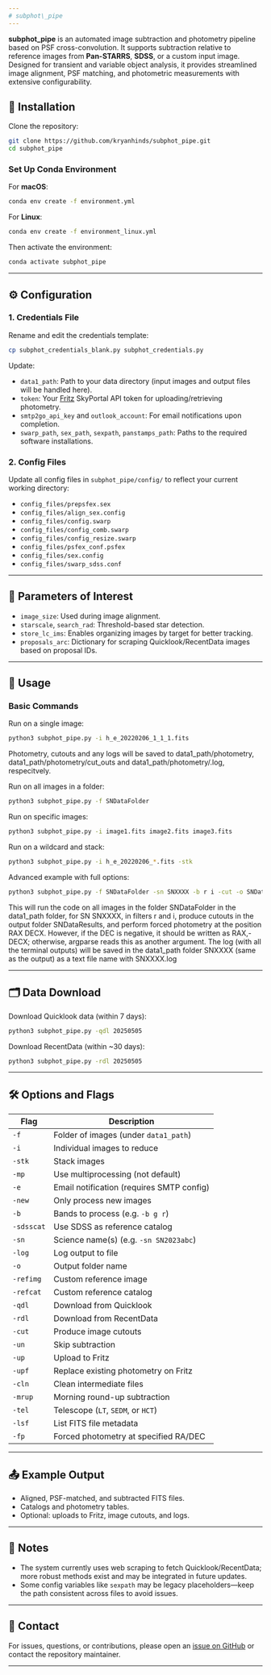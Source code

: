 ```yaml
---
# subphot\_pipe
---
```

**subphot\_pipe** is an automated image subtraction and photometry pipeline based on PSF cross-convolution. It supports subtraction relative to reference images from **Pan-STARRS**, **SDSS**, or a custom input image. Designed for transient and variable object analysis, it provides streamlined image alignment, PSF matching, and photometric measurements with extensive configurability.


## 🔧 Installation

Clone the repository:

```bash
git clone https://github.com/kryanhinds/subphot_pipe.git
cd subphot_pipe
```

### Set Up Conda Environment

For **macOS**:

```bash
conda env create -f environment.yml
```

For **Linux**:

```bash
conda env create -f environment_linux.yml
```

Then activate the environment:

```bash
conda activate subphot_pipe
```

---

## ⚙️ Configuration

### 1. Credentials File

Rename and edit the credentials template:

```bash
cp subphot_credentials_blank.py subphot_credentials.py
```

Update:

* `data1_path`: Path to your data directory (input images and output files will be handled here).
* `token`: Your [Fritz](https://fritz.science/) SkyPortal API token for uploading/retrieving photometry.
* `smtp2go_api_key` and `outlook_account`: For email notifications upon completion.
* `swarp_path`, `sex_path`, `sexpath`, `panstamps_path`: Paths to the required software installations.


### 2. Config Files

Update all config files in `subphot_pipe/config/` to reflect your current working directory:

* `config_files/prepsfex.sex`
* `config_files/align_sex.config`
* `config_files/config.swarp`
* `config_files/config_comb.swarp`
* `config_files/config_resize.swarp`
* `config_files/psfex_conf.psfex`
* `config_files/sex.config`
* `config_files/swarp_sdss.conf`


---

## 🔄 Parameters of Interest

* `image_size`: Used during image alignment.
* `starscale`, `search_rad`: Threshold-based star detection.
* `store_lc_ims`: Enables organizing images by target for better tracking.
* `proposals_arc`: Dictionary for scraping Quicklook/RecentData images based on proposal IDs.

---

## 🚀 Usage

### Basic Commands

Run on a single image:

```bash
python3 subphot_pipe.py -i h_e_20220206_1_1_1.fits
```

Photometry, cutouts and any logs will be saved to data1_path/photometry, data1_path/photometry/cut_outs and data1_path/photometry/<name>.log, respecitvely.

Run on all images in a folder:

```bash
python3 subphot_pipe.py -f SNDataFolder
```

Run on specific images:

```bash
python3 subphot_pipe.py -i image1.fits image2.fits image3.fits
```

Run on a wildcard and stack:

```bash
python3 subphot_pipe.py -i h_e_20220206_*.fits -stk
```

Advanced example with full options:

```bash
python3 subphot_pipe.py -f SNDataFolder -sn SNXXXX -b r i -cut -o SNDataResults -fp RAX DECX -log SNXXXX
```
This will run the code on all images in the folder SNDataFolder in the data1_path folder, for SN SNXXXX, in filters r and i, produce cutouts in the output folder SNDataResults, and perform forced photometry at the position RAX DECX. However, if the DEC is negative, it should be written as RAX,-DECX; otherwise, argparse reads this as another argument. The log (with all the terminal outputs) will be saved in the data1_path folder SNXXXX (same as the output) as a text file name with SNXXXX.log


---

## 🗂 Data Download

Download Quicklook data (within 7 days):

```bash
python3 subphot_pipe.py -qdl 20250505
```

Download RecentData (within \~30 days):

```bash
python3 subphot_pipe.py -rdl 20250505
```

---

## 🛠 Options and Flags

| Flag       | Description                               |
| ---------- | ----------------------------------------- |
| `-f`       | Folder of images (under `data1_path`)     |
| `-i`       | Individual images to reduce               |
| `-stk`     | Stack images                              |
| `-mp`      | Use multiprocessing (not default)         |
| `-e`       | Email notification (requires SMTP config) |
| `-new`     | Only process new images                   |
| `-b`       | Bands to process (e.g. `-b g r`)          |
| `-sdsscat` | Use SDSS as reference catalog             |
| `-sn`      | Science name(s) (e.g. `-sn SN2023abc`)    |
| `-log`     | Log output to file                        |
| `-o`       | Output folder name                        |
| `-refimg`  | Custom reference image                    |
| `-refcat`  | Custom reference catalog                  |
| `-qdl`     | Download from Quicklook                   |
| `-rdl`     | Download from RecentData                  |
| `-cut`     | Produce image cutouts                     |
| `-un`      | Skip subtraction                          |
| `-up`      | Upload to Fritz                           |
| `-upf`     | Replace existing photometry on Fritz      |
| `-cln`     | Clean intermediate files                  |
| `-mrup`    | Morning round-up subtraction              |
| `-tel`     | Telescope (`LT`, `SEDM`, or `HCT`)        |
| `-lsf`     | List FITS file metadata                   |
| `-fp`      | Forced photometry at specified RA/DEC     |

---

## 📤 Example Output

* Aligned, PSF-matched, and subtracted FITS files.
* Catalogs and photometry tables.
* Optional: uploads to Fritz, image cutouts, and logs.

---

## 📝 Notes

* The system currently uses web scraping to fetch Quicklook/RecentData; more robust methods exist and may be integrated in future updates.
* Some config variables like `sexpath` may be legacy placeholders—keep the path consistent across files to avoid issues.

---

## 📧 Contact

For issues, questions, or contributions, please open an [issue on GitHub](https://github.com/kryanhinds/subphot_pipe/issues) or contact the repository maintainer.

---
